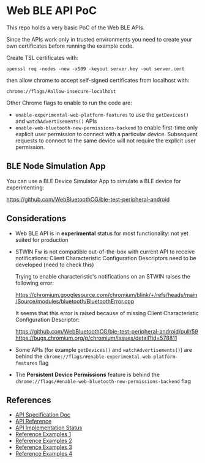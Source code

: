 # Web BLE API PoC

This repo holds a very basic PoC of the Web BLE APIs.

Since the APIs work only in trusted environments you need to create your own certificates before running the example code.

Create TSL certificates with:
```
openssl req -nodes -new -x509 -keyout server.key -out server.cert
```
then allow chrome to accept self-signed certificates from localhost with:
```
chrome://flags/#allow-insecure-localhost
```
Other Chrome flags to enable to run the code are:

* ```enable-experimental-web-platform-features``` to use the ```getDevices()``` and ```watchAdvertisements()``` APIs
* ```enable-web-bluetooth-new-permissions-backend``` to enable first-time only explicit user permission to connect with a particular device. Subsequent requests to connect to the same device will not require the explicit user permission.

## BLE Node Simulation App
You can use a BLE Device Simulator App to simulate a BLE device for experimenting:

https://github.com/WebBluetoothCG/ble-test-peripheral-android

## Considerations

* Web BLE API is in __experimental__ status for most functionality: not yet suited for production
* STWIN Fw is not compatible out-of-the-box with current API to receive notifications: Client Characteristic Configuration Descriptors need to be developed (need to check this)

  Trying to enable characteristic's notifications on an STWIN raises the following error:

  https://chromium.googlesource.com/chromium/blink/+/refs/heads/main/Source/modules/bluetooth/BluetoothError.cpp

  It seems that this error is raised because of missing Client Characteristic Configuration Descriptor:
  
  https://github.com/WebBluetoothCG/ble-test-peripheral-android/pull/59
  https://bugs.chromium.org/p/chromium/issues/detail?id=578811
  
* Some APIs (for example ```getDevices()``` and ```watchAdvertisements()```) are behind the ```chrome://flags/#enable-experimental-web-platform-features``` flag
* The __Persistent Device Permissions__ feature is behind the ```chrome://flags/#enable-web-bluetooth-new-permissions-backend``` flag

## References

* [API Specification Doc](https://webbluetoothcg.github.io/web-bluetooth/)
* [API Reference](https://developer.mozilla.org/en-US/docs/Web/API/Web_Bluetooth_API)
* [API Implementation Status](https://github.com/WebBluetoothCG/web-bluetooth/blob/main/implementation-status.md)
* [Reference Examples 1](https://developers.google.com/web/updates/2015/07/interact-with-ble-devices-on-the-web)
* [Reference Examples 2](https://github.com/WebBluetoothCG/demos)
* [Reference Examples 3](https://googlechrome.github.io/samples/web-bluetooth/)
* [Reference Examples 4](https://googlechrome.github.io/samples/web-bluetooth/watch-advertisements.html)
